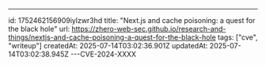 ---
id: 1752462156909iylzwr3hd
title: "Next.js and cache poisoning: a quest for the black hole"
url: https://zhero-web-sec.github.io/research-and-things/nextjs-and-cache-poisoning-a-quest-for-the-black-hole
tags: ["cve", "writeup"]
createdAt: 2025-07-14T03:02:36.901Z
updatedAt: 2025-07-14T03:02:38.945Z
---CVE-2024-XXXX
